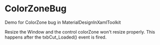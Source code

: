 # ColorZoneBug
Demo for ColorZone bug in MaterialDesignInXamlToolkit

Resize the Window and the control colorZone won't resize properly. This happens after the txbCut_Loaded() event is fired.
